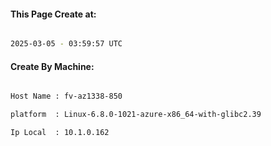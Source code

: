 
   
#### This Page Create at:

```bash

2025-03-05 - 03:59:57 UTC

```

#### Create By Machine:

```bash

Host Name : fv-az1338-850

platform  : Linux-6.8.0-1021-azure-x86_64-with-glibc2.39

Ip Local  : 10.1.0.162

```

